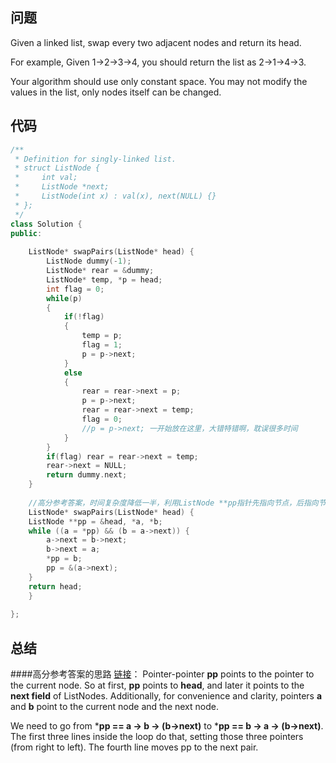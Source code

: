 ## 问题
Given a linked list, swap every two adjacent nodes and return its head.

For example,
Given 1->2->3->4, you should return the list as 2->1->4->3.

Your algorithm should use only constant space. You may not modify the values in the list, only nodes itself can be changed.

## 代码
``` C++
/**
 * Definition for singly-linked list.
 * struct ListNode {
 *     int val;
 *     ListNode *next;
 *     ListNode(int x) : val(x), next(NULL) {}
 * };
 */
class Solution {
public:
    
    ListNode* swapPairs(ListNode* head) {
        ListNode dummy(-1);
        ListNode* rear = &dummy;
        ListNode* temp, *p = head;
        int flag = 0;
        while(p)
        {
            if(!flag)
            {
                temp = p;
                flag = 1;
                p = p->next;
            }
            else
            {
                rear = rear->next = p;
                p = p->next;
                rear = rear->next = temp;
                flag = 0;
                //p = p->next; 一开始放在这里，大错特错啊，耽误很多时间
            }
        }
        if(flag) rear = rear->next = temp;
        rear->next = NULL;
        return dummy.next;
    }
    
    //高分参考答案，时间复杂度降低一半，利用ListNode **pp指针先指向节点，后指向节点的next域
    ListNode* swapPairs(ListNode* head) {
    ListNode **pp = &head, *a, *b;
    while ((a = *pp) && (b = a->next)) {
        a->next = b->next;
        b->next = a;
        *pp = b;
        pp = &(a->next);
    }
    return head;
    }
    
};
```

## 总结
####高分参考答案的思路 [链接](https://discuss.leetcode.com/topic/18860/7-8-lines-c-python-ruby)：
  Pointer-pointer **pp** points to the pointer to the current node. 
  So at first, **pp** points to **head**, and later it points to the **next field** of ListNodes. 
  Additionally, for convenience and clarity, pointers **a** and **b** point to the current node and the next node.

  We need to go from ***pp == a -> b -> (b->next)** to ***pp == b -> a -> (b->next)**. 
  The first three lines inside the loop do that, setting those three pointers (from right to left).
  The fourth line moves pp to the next pair.
